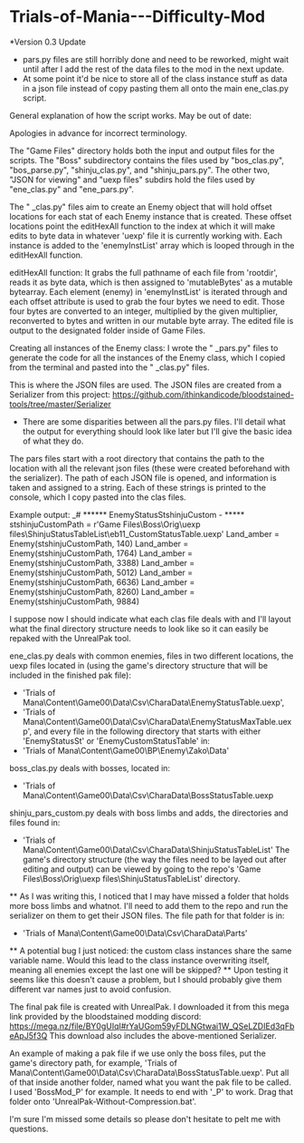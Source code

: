 # Trials-of-Mania---Difficulty-Mod

*Version 0.3 Update
- pars.py files are still horribly done and need to be reworked, might wait until after I add the rest of the data files to the mod in the next update.
- At some point it'd be nice to store all of the class instance stuff as data in a json file instead of copy pasting them all onto the main ene_clas.py script.


General explanation of how the script works. May be out of date:

Apologies in advance for incorrect terminology.

The "Game Files" directory holds both the input and output files for the scripts. The "Boss" subdirectory contains the files used by "bos_clas.py", "bos_parse.py", "shinju_clas.py", and "shinju_pars.py". The other two, "JSON for viewing" and "uexp files" subdirs hold the files used by "ene_clas.py" and "ene_pars.py".

The " _clas.py" files aim to create an Enemy object that will hold offset locations for each stat of each Enemy instance that is created.
These offset locations point the editHexAll function to the index at which it will make edits to byte data in whatever 'uexp' file it is currently working with. Each instance is added to the 'enemyInstList' array which is looped through in the editHexAll function.

editHexAll function:
It grabs the full pathname of each file from 'rootdir', reads it as byte data, which is then assigned to 'mutableBytes' as a mutable bytearray. Each element (enemy) in 'enemyInstList' is iterated through and each offset attribute is used to grab the four bytes we need to edit. Those four bytes are converted to an integer, multiplied by the given multiplier, reconverted to bytes and written in our mutable byte array. The edited file is output to the designated folder inside of Game Files.

Creating all instances of the Enemy class:
I wrote the " _pars.py" files to generate the code for all the instances of the Enemy class, which I copied from the terminal and pasted into the " _clas.py" files. 

This is where the JSON files are used. The JSON files are created from a Serializer from this project: https://github.com/ithinkandicode/bloodstained-tools/tree/master/Serializer

* There are some disparities between all the pars.py files. I'll detail what the output for everything should look like later but I'll give the basic idea of what they do.

The pars files start with a root directory that contains the path to the location with all the relevant json files (these were created beforehand with the serializer). The path of each JSON file is opened, and information is taken and assigned to a string. Each of these strings is printed to the console, which I copy pasted into the clas files. 

Example output:
_# ****** EnemyStatusStshinjuCustom - *****
stshinjuCustomPath = r'Game Files\Boss\Orig\uexp files\ShinjuStatusTableList\eb11_CustomStatusTable.uexp'
Land_amber = Enemy(stshinjuCustomPath, 140)
Land_amber = Enemy(stshinjuCustomPath, 1764)
Land_amber = Enemy(stshinjuCustomPath, 3388)
Land_amber = Enemy(stshinjuCustomPath, 5012)
Land_amber = Enemy(stshinjuCustomPath, 6636)
Land_amber = Enemy(stshinjuCustomPath, 8260)
Land_amber = Enemy(stshinjuCustomPath, 9884)


I suppose now I should indicate what each clas file deals with and I'll layout what the final directory structure needs to look like so it can easily be repaked with the UnrealPak tool. 

ene_clas.py deals with common enemies, files in two different locations, the uexp files located in (using the game's directory structure that will be included in the finished pak file):
- 'Trials of Mana\Content\Game00\Data\Csv\CharaData\EnemyStatusTable.uexp',
- 'Trials of Mana\Content\Game00\Data\Csv\CharaData\EnemyStatusMaxTable.uexp',
and every file in the following directory that starts with either 'EnemyStatusSt' or 'EnemyCustomStatusTable' in:
- 'Trials of Mana\Content\Game00\BP\Enemy\Zako\Data'

boss_clas.py deals with bosses, located in:
- 'Trials of Mana\Content\Game00\Data\Csv\CharaData\BossStatusTable.uexp

shinju_pars_custom.py deals with boss limbs and adds, the directories and files found in:
- 'Trials of Mana\Content\Game00\Data\Csv\CharaData\ShinjuStatusTableList'
The game's directory structure (the way the files need to be layed out after editing and output) can be viewed by going to the repo's 'Game Files\Boss\Orig\uexp files\ShinjuStatusTableList' directory.

** As I was writing this, I noticed that I may have missed a folder that holds more boss limbs and whatnot. I'll need to add them to the repo and run the serializer on them to get their JSON files. The file path for that folder is in:
- 'Trials of Mana\Content\Game00\Data\Csv\CharaData\Parts'

** A potential bug I just noticed: the custom class instances share the same variable name. Would this lead to the class instance overwriting itself, meaning all enemies except the last one will be skipped?
   ** Upon testing it seems like this doesn't cause a problem, but I should probably give them different var names just to avoid confusion.

The final pak file is created with UnrealPak. I downloaded it from this mega link provided by the bloodstained modding discord: https://mega.nz/file/BY0gUIqI#rYaUGom59yFDLNGtwai1W_QSeLZDIEd3qFbeApJ5f3Q
This download also includes the above-mentioned Serializer.

An example of making a pak file if we use only the boss files, put the game's directory path, for example, 'Trials of Mana\Content\Game00\Data\Csv\CharaData\BossStatusTable.uexp'. Put all of that inside another folder, named what you want the pak file to be called. I used 'BossMod_P' for example. It needs to end with '_P' to work. Drag that folder onto 'UnrealPak-Without-Compression.bat'.

I'm sure I'm missed some details so please don't hesitate to pelt me with questions.
